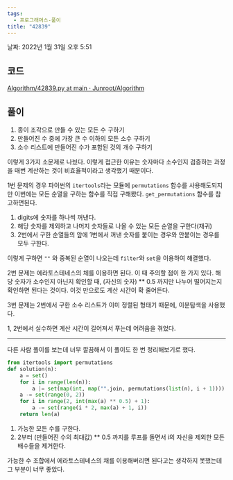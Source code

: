 ```yaml
---
tags:
  - 프로그래머스-풀이
title: "42839"
---
```


날짜: 2022년 1월 31일 오후 5:51

## 코드

[Algorithm/42839.py at main · Junroot/Algorithm](https://github.com/Junroot/Algorithm/blob/main/programmers/42839.py)

## 풀이

1. 종이 조각으로 만들 수 있는 모든 수 구하기
2. 만들어진 수 중에 가장 큰 수 이하의 모든 소수 구하기
3. 소수 리스트에 만들어진 수가 포함된 것의 개수 구하기

이렇게 3가지 소문제로 나눴다. 이렇게 접근한 이유는 숫자마다 소수인지 검증하는 과정을 매번 계산하는 것이 비효율적이라고 생각했기 때문이다.

1번 문제의 경우 파이썬의 `itertools`라는 모듈에 `permutations` 함수를 사용해도되지만 이번에는 모든 순열을 구하는 함수를 직접 구해봤다. `get_permutations` 함수를 참고하면된다. 

1. digits에 숫자를 하나씩 꺼낸다.
2. 해당 숫자를 제외하고 나머지 숫자들로 나올 수 있는 모든 순열을 구한다(재귀)
3. 2번에서 구한 순열들의 앞에 1번에서 꺼낸 숫자를 붙이는 경우와 안붙이는 경우를 모두 구한다.

이렇게 구하면 `""` 와 중복된 순열이 나오는데 `filter`와 `set`을 이용하여 해결했다.

2번 문제는 에라토스테네스의 체를 이용하면 된다. 이 때 주의할 점이 한 가지 있다. 해당 숫자가 소수인지 아닌지 확인할 때, (자신의 숫자) ** 0.5 까지만 나누어 떨어지는지 확인하면 된다는 것이다. 이것 만으로도 계산 시간이 확 줄어든다.

3번 문제는 2번에서 구한 소수 리스트가 이미 정렬된 형태기 때문에, 이분탐색을 사용했다.

1, 2번에서 실수하면 계산 시간이 길어져서 푸는데 어려움을 겪었다.

---

다른 사람 풀이를 보는데 너무 깔끔해서 이 풀이도 한 번 정리해보기로 했다.

```python
from itertools import permutations
def solution(n):
    a = set()
    for i in range(len(n)):
        a |= set(map(int, map("".join, permutations(list(n), i + 1))))
    a -= set(range(0, 2))
    for i in range(2, int(max(a) ** 0.5) + 1):
        a -= set(range(i * 2, max(a) + 1, i))
    return len(a)
```

1. 가능한 모든 수를 구한다.
2. 2부터 (만들어진 수의 최대값) ** 0.5 까지를 루프를 돌면서 i의 자신을 제외한 모든 배수들을 제거한다.

가능한 수 조합에서 에라토스테네스의 채를 이용해버리면 된다고는 생각하지 못했는데 그 부분이 너무 좋았다.
